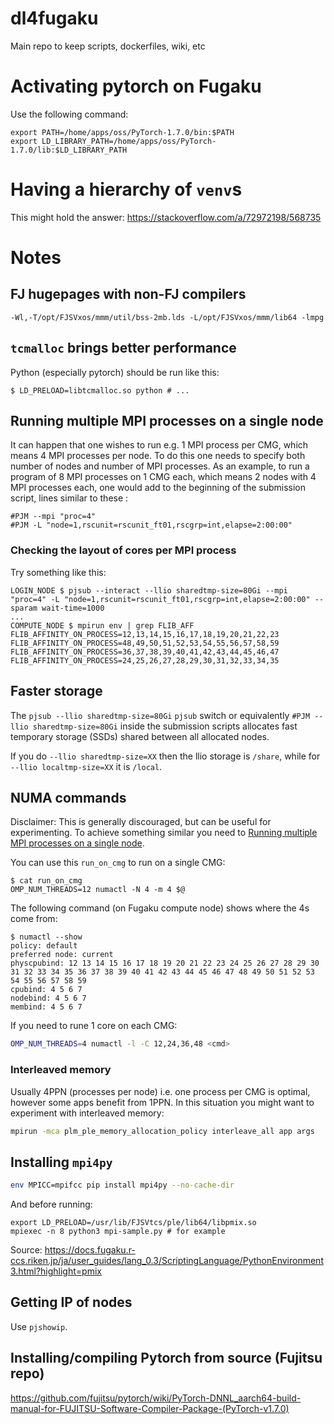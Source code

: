# dl4fugaku
Main repo to keep scripts, dockerfiles, wiki, etc

# Activating pytorch on Fugaku
Use the following command:
```
export PATH=/home/apps/oss/PyTorch-1.7.0/bin:$PATH
export LD_LIBRARY_PATH=/home/apps/oss/PyTorch-1.7.0/lib:$LD_LIBRARY_PATH
```

# Having a hierarchy of `venv`s

This might hold the answer: https://stackoverflow.com/a/72972198/568735

# Notes

## FJ hugepages with non-FJ compilers
```
-Wl,-T/opt/FJSVxos/mmm/util/bss-2mb.lds -L/opt/FJSVxos/mmm/lib64 -lmpg
```

## `tcmalloc` brings better performance
Python (especially pytorch) should be run like this:
```
$ LD_PRELOAD=libtcmalloc.so python # ...
```

## Running multiple MPI processes on a single node
It can happen that one wishes to run e.g. 1 MPI process per CMG, which
means 4 MPI processes per node.  To do this one needs to specify both
number of nodes and number of MPI processes.  As an example, to run a
program of 8 MPI processes on 1 CMG each, which means 2 nodes with 4
MPI processes each, one would add to the beginning of the submission
script, lines similar to these :

```
#PJM --mpi "proc=4" 
#PJM -L "node=1,rscunit=rscunit_ft01,rscgrp=int,elapse=2:00:00"
```

### Checking the layout of cores per MPI process
Try something like this:
```
LOGIN_NODE $ pjsub --interact --llio sharedtmp-size=80Gi --mpi "proc=4" -L "node=1,rscunit=rscunit_ft01,rscgrp=int,elapse=2:00:00" --sparam wait-time=1000
...
COMPUTE_NODE $ mpirun env | grep FLIB_AFF
FLIB_AFFINITY_ON_PROCESS=12,13,14,15,16,17,18,19,20,21,22,23
FLIB_AFFINITY_ON_PROCESS=48,49,50,51,52,53,54,55,56,57,58,59
FLIB_AFFINITY_ON_PROCESS=36,37,38,39,40,41,42,43,44,45,46,47
FLIB_AFFINITY_ON_PROCESS=24,25,26,27,28,29,30,31,32,33,34,35
```

## Faster storage
The `pjsub --llio sharedtmp-size=80Gi` `pjsub` switch or equivalently
`#PJM --llio sharedtmp-size=80Gi` inside the submission scripts
allocates fast temporary storage (SSDs) shared between all allocated nodes.

If you do `--llio sharedtmp-size=XX` then the llio storage is `/share`, 
while for `--llio localtmp-size=XX` it is `/local`.

## NUMA commands
Disclaimer: This is generally discouraged, but can be useful for
experimenting.  To achieve something similar you need to [Running
multiple MPI processes on a single
node](#running-multiple-mpi-processes-on-a-single-node).

You can use this `run_on_cmg` to run on a single CMG:
```
$ cat run_on_cmg
OMP_NUM_THREADS=12 numactl -N 4 -m 4 $@
```
The following command (on Fugaku compute node) shows where the 4s come from:
```
$ numactl --show
policy: default
preferred node: current
physcpubind: 12 13 14 15 16 17 18 19 20 21 22 23 24 25 26 27 28 29 30 31 32 33 34 35 36 37 38 39 40 41 42 43 44 45 46 47 48 49 50 51 52 53 54 55 56 57 58 59 
cpubind: 4 5 6 7 
nodebind: 4 5 6 7 
membind: 4 5 6 7 
```

If you need to rune 1 core on each CMG: 
```bash
OMP_NUM_THREADS=4 numactl -l -C 12,24,36,48 <cmd>
```

### Interleaved memory
Usually 4PPN (processes per node) i.e. one process per CMG is optimal, however some apps benefit from 1PPN.  In this situation you might want to experiment with interleaved memory:
```bash
mpirun -mca plm_ple_memory_allocation_policy interleave_all app args
```

## Installing `mpi4py`

```bash
env MPICC=mpifcc pip install mpi4py --no-cache-dir
```

And before running:
```
export LD_PRELOAD=/usr/lib/FJSVtcs/ple/lib64/libpmix.so
mpiexec -n 8 python3 mpi-sample.py # for example
```
Source: https://docs.fugaku.r-ccs.riken.jp/ja/user_guides/lang_0.3/ScriptingLanguage/PythonEnvironment3.html?highlight=pmix

## Getting IP of nodes
Use `pjshowip`.

## Installing/compiling Pytorch from source (Fujitsu repo)

https://github.com/fujitsu/pytorch/wiki/PyTorch-DNNL_aarch64-build-manual-for-FUJITSU-Software-Compiler-Package-(PyTorch-v1.7.0)
